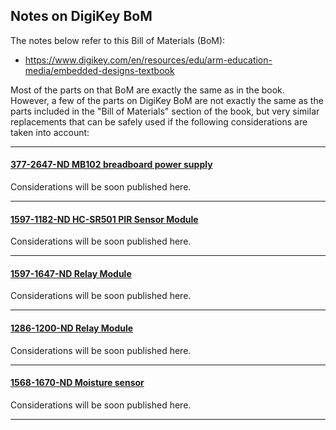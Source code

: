 ## Notes on DigiKey BoM 

The notes below refer to this Bill of Materials (BoM):
- https://www.digikey.com/en/resources/edu/arm-education-media/embedded-designs-textbook

Most of the parts on that BoM are exactly the same as in the book. However, a few of the parts on DigiKey BoM are not exactly the same as the parts included in the "Bill of Materials" section of the book, but very similar replacements that can be safely used if the following considerations are taken into account:

---

#### [377-2647-ND MB102 breadboard power supply](https://www.digikey.com/en/products/detail/bud-industries/BBP-32701/8602382)

Considerations will be soon published here.

---

#### [1597-1182-ND HC-SR501 PIR Sensor Module](https://www.digikey.com/en/products/detail/seeed-technology-co-ltd/101020060/5487425)

Considerations will be soon published here.

---

#### [1597-1647-ND Relay Module](https://www.digikey.com/en/products/detail/seeed-technology-co-ltd/103020132/9369927)

Considerations will be soon published here.

---

#### [1286-1200-ND Relay Module](https://www.digikey.com/en/products/detail/digilent-inc/410-380/9445906)

Considerations will be soon published here.

---

#### [1568-1670-ND Moisture sensor](https://www.digikey.com/en/products/detail/digilent-inc/410-380/9445906)

Considerations will be soon published here.

---

